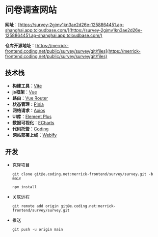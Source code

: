 
# 问卷调查网站

**网址**：[https://survey-2gjmv1kn3ae2d26e-1258864451.ap-shanghai.app.tcloudbase.com/](https://survey-2gjmv1kn3ae2d26e-1258864451.ap-shanghai.app.tcloudbase.com/)

**仓库开源地址**：[https://merrick-frontend.coding.net/public/survey/survey/git/files](https://merrick-frontend.coding.net/public/survey/survey/git/files)

## 技术栈

- **构建工具**：[Vite](https://cn.vitejs.dev/)
- **js框架**：[Vue](https://cn.vuejs.org/)
- **路由**：[Vue Router](https://router.vuejs.org/zh/)
- **状态管理**：[Pinia](https://pinia.web3doc.top/)
- **网络请求**：[Axios](https://www.axios-http.cn/)
- **UI库**：[Element Plus](https://element-plus.gitee.io/zh-CN/)
- **数据可视化**：[ECharts](https://echarts.apache.org/zh/index.html)
- **代码托管**：[Coding](https://coding.net/)
- **网站部署上线**：[Webify](https://webify.cloudbase.net/)

## 开发

- 克隆项目

    `git clone git@e.coding.net:merrick-frontend/survey/survey.git -b main`

    `npm install`

- 关联远程

    `git remote add origin git@e.coding.net:merrick-frontend/survey/survey.git`

- 推送

    `git push -u origin main`
